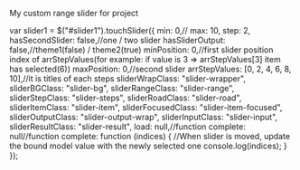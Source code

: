 My custom range slider for project

var slider1 = $("#slider1").touchSlider({
                            min: 0,//
                            max: 10,
                            step: 2,
                            hasSecondSlider: false,//one / two slider
                            hasSliderOutput: false,//theme1(false) / theme2(true)
                            minPosition: 0,//first slider position index of arrStepValues(for example: if value is 3 => arrStepValues[3] item has selected(6))
                            maxPosition: 0,//second slider
                            arrStepValues: [0, 2, 4, 6, 8, 10],//it is titles of each steps
                            sliderWrapClass: "slider-wrapper",
                            sliderBGClass: "slider-bg",
                            sliderRangeClass: "slider-range",
                            sliderStepClass: "slider-steps",
                            sliderRoadClass: "slider-road",
                            sliderItemClass: "slider-item",
                            sliderFocusedClass: "slider-item-focused",
                            sliderOutputClass: "slider-output-wrap",
                            sliderInputClass: "slider-input",
                            sliderResultClass: "slider-result",
                            load: null,//function
                            complete: null//function
                            complete: function (indices) {
                                //When slider is moved, update the bound model value with the newly selected one
                                console.log(indices);
                            }
                });
